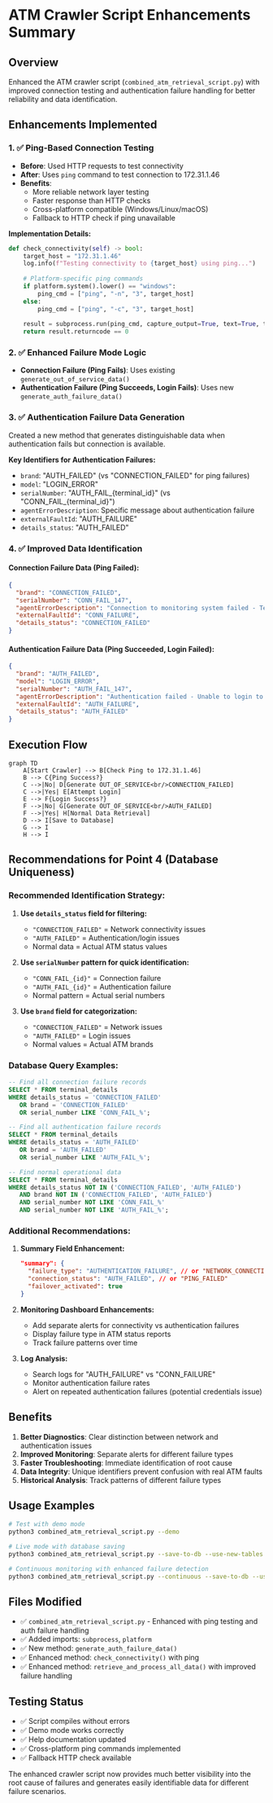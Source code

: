 # ATM Crawler Script Enhancements Summary

## Overview
Enhanced the ATM crawler script (`combined_atm_retrieval_script.py`) with improved connection testing and authentication failure handling for better reliability and data identification.

## Enhancements Implemented

### 1. ✅ **Ping-Based Connection Testing**
- **Before**: Used HTTP requests to test connectivity
- **After**: Uses `ping` command to test connection to 172.31.1.46
- **Benefits**: 
  - More reliable network layer testing
  - Faster response than HTTP checks
  - Cross-platform compatible (Windows/Linux/macOS)
  - Fallback to HTTP check if ping unavailable

**Implementation Details:**
```python
def check_connectivity(self) -> bool:
    target_host = "172.31.1.46"
    log.info(f"Testing connectivity to {target_host} using ping...")
    
    # Platform-specific ping commands
    if platform.system().lower() == "windows":
        ping_cmd = ["ping", "-n", "3", target_host]
    else:
        ping_cmd = ["ping", "-c", "3", target_host]
    
    result = subprocess.run(ping_cmd, capture_output=True, text=True, timeout=10)
    return result.returncode == 0
```

### 2. ✅ **Enhanced Failure Mode Logic**
- **Connection Failure (Ping Fails)**: Uses existing `generate_out_of_service_data()`
- **Authentication Failure (Ping Succeeds, Login Fails)**: Uses new `generate_auth_failure_data()`

### 3. ✅ **Authentication Failure Data Generation**
Created a new method that generates distinguishable data when authentication fails but connection is available.

**Key Identifiers for Authentication Failures:**
- `brand`: "AUTH_FAILED" (vs "CONNECTION_FAILED" for ping failures)
- `model`: "LOGIN_ERROR" 
- `serialNumber`: "AUTH_FAIL_{terminal_id}" (vs "CONN_FAIL_{terminal_id}")
- `agentErrorDescription`: Specific message about authentication failure
- `externalFaultId`: "AUTH_FAILURE"
- `details_status`: "AUTH_FAILED"

### 4. ✅ **Improved Data Identification**

#### **Connection Failure Data (Ping Failed):**
```json
{
  "brand": "CONNECTION_FAILED",
  "serialNumber": "CONN_FAIL_147",
  "agentErrorDescription": "Connection to monitoring system failed - Terminal 147 at CENTRO SUPERMERCADO PANTAI KELAPA",
  "externalFaultId": "CONN_FAILURE",
  "details_status": "CONNECTION_FAILED"
}
```

#### **Authentication Failure Data (Ping Succeeded, Login Failed):**
```json
{
  "brand": "AUTH_FAILED", 
  "model": "LOGIN_ERROR",
  "serialNumber": "AUTH_FAIL_147",
  "agentErrorDescription": "Authentication failed - Unable to login to monitoring system for Terminal 147 at CENTRO SUPERMERCADO PANTAI KELAPA",
  "externalFaultId": "AUTH_FAILURE",
  "details_status": "AUTH_FAILED"
}
```

## Execution Flow

```mermaid
graph TD
    A[Start Crawler] --> B[Check Ping to 172.31.1.46]
    B --> C{Ping Success?}
    C -->|No| D[Generate OUT_OF_SERVICE<br/>CONNECTION_FAILED]
    C -->|Yes| E[Attempt Login]
    E --> F{Login Success?}
    F -->|No| G[Generate OUT_OF_SERVICE<br/>AUTH_FAILED]
    F -->|Yes| H[Normal Data Retrieval]
    D --> I[Save to Database]
    G --> I
    H --> I
```

## Recommendations for Point 4 (Database Uniqueness)

### **Recommended Identification Strategy:**

1. **Use `details_status` field for filtering:**
   - `"CONNECTION_FAILED"` = Network connectivity issues
   - `"AUTH_FAILED"` = Authentication/login issues
   - Normal data = Actual ATM status values

2. **Use `serialNumber` pattern for quick identification:**
   - `"CONN_FAIL_{id}"` = Connection failure
   - `"AUTH_FAIL_{id}"` = Authentication failure
   - Normal pattern = Actual serial numbers

3. **Use `brand` field for categorization:**
   - `"CONNECTION_FAILED"` = Network issues
   - `"AUTH_FAILED"` = Login issues
   - Normal values = Actual ATM brands

### **Database Query Examples:**

```sql
-- Find all connection failure records
SELECT * FROM terminal_details 
WHERE details_status = 'CONNECTION_FAILED'
   OR brand = 'CONNECTION_FAILED'
   OR serial_number LIKE 'CONN_FAIL_%';

-- Find all authentication failure records  
SELECT * FROM terminal_details 
WHERE details_status = 'AUTH_FAILED'
   OR brand = 'AUTH_FAILED'
   OR serial_number LIKE 'AUTH_FAIL_%';

-- Find normal operational data
SELECT * FROM terminal_details 
WHERE details_status NOT IN ('CONNECTION_FAILED', 'AUTH_FAILED')
   AND brand NOT IN ('CONNECTION_FAILED', 'AUTH_FAILED')
   AND serial_number NOT LIKE 'CONN_FAIL_%'
   AND serial_number NOT LIKE 'AUTH_FAIL_%';
```

### **Additional Recommendations:**

1. **Summary Field Enhancement:**
   ```json
   "summary": {
     "failure_type": "AUTHENTICATION_FAILURE", // or "NETWORK_CONNECTIVITY_FAILURE"
     "connection_status": "AUTH_FAILED", // or "PING_FAILED"
     "failover_activated": true
   }
   ```

2. **Monitoring Dashboard Enhancements:**
   - Add separate alerts for connectivity vs authentication failures
   - Display failure type in ATM status reports
   - Track failure patterns over time

3. **Log Analysis:**
   - Search logs for "AUTH_FAILURE" vs "CONN_FAILURE" 
   - Monitor authentication failure rates
   - Alert on repeated authentication failures (potential credentials issue)

## Benefits

1. **Better Diagnostics**: Clear distinction between network and authentication issues
2. **Improved Monitoring**: Separate alerts for different failure types
3. **Faster Troubleshooting**: Immediate identification of root cause
4. **Data Integrity**: Unique identifiers prevent confusion with real ATM faults
5. **Historical Analysis**: Track patterns of different failure types

## Usage Examples

```bash
# Test with demo mode
python3 combined_atm_retrieval_script.py --demo

# Live mode with database saving
python3 combined_atm_retrieval_script.py --save-to-db --use-new-tables

# Continuous monitoring with enhanced failure detection
python3 combined_atm_retrieval_script.py --continuous --save-to-db --use-new-tables
```

## Files Modified

- ✅ `combined_atm_retrieval_script.py` - Enhanced with ping testing and auth failure handling
- ✅ Added imports: `subprocess`, `platform`
- ✅ New method: `generate_auth_failure_data()`
- ✅ Enhanced method: `check_connectivity()` with ping
- ✅ Enhanced method: `retrieve_and_process_all_data()` with improved failure handling

## Testing Status

- ✅ Script compiles without errors
- ✅ Demo mode works correctly
- ✅ Help documentation updated
- ✅ Cross-platform ping commands implemented
- ✅ Fallback HTTP check available

The enhanced crawler script now provides much better visibility into the root cause of failures and generates easily identifiable data for different failure scenarios.
